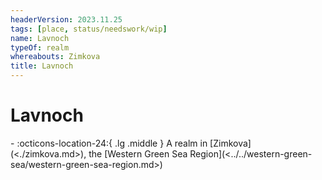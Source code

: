 ```yaml
---
headerVersion: 2023.11.25
tags: [place, status/needswork/wip]
name: Lavnoch
typeOf: realm
whereabouts: Zimkova
title: Lavnoch
---
```

# Lavnoch
<div class="grid cards ext-narrow-margin ext-one-column" markdown>
-    :octicons-location-24:{ .lg .middle } A realm in [Zimkova](<./zimkova.md>), the [Western Green Sea Region](<../../western-green-sea/western-green-sea-region.md>)  
</div>







